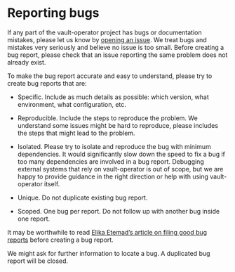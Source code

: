 # Reporting bugs

If any part of the vault-operator project has bugs or documentation mistakes, please let us know by [opening an issue][vault-operator-issue]. We treat bugs and mistakes very seriously and believe no issue is too small. Before creating a bug report, please check that an issue reporting the same problem does not already exist.

To make the bug report accurate and easy to understand, please try to create bug reports that are:

- Specific. Include as much details as possible: which version, what environment, what configuration, etc. 

- Reproducible. Include the steps to reproduce the problem. We understand some issues might be hard to reproduce, please includes the steps that might lead to the problem. 

- Isolated. Please try to isolate and reproduce the bug with minimum dependencies. It would significantly slow down the speed to fix a bug if too many dependencies are involved in a bug report. Debugging external systems that rely on vault-operator is out of scope, but we are happy to provide guidance in the right direction or help with using vault-operator itself.

- Unique. Do not duplicate existing bug report.

- Scoped. One bug per report. Do not follow up with another bug inside one report.

It may be worthwhile to read [Elika Etemad’s article on filing good bug reports][filing-good-bugs] before creating a bug report.

We might ask for further information to locate a bug. A duplicated bug report will be closed.

[vault-operator-issue]: https://github.com/nanosapp/vault-operator/issues/new
[filing-good-bugs]: http://fantasai.inkedblade.net/style/talks/filing-good-bugs/